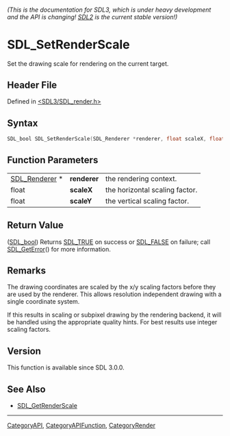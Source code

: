 ###### (This is the documentation for SDL3, which is under heavy development and the API is changing! [SDL2](https://wiki.libsdl.org/SDL2/) is the current stable version!)
# SDL_SetRenderScale

Set the drawing scale for rendering on the current target.

## Header File

Defined in [<SDL3/SDL_render.h>](https://github.com/libsdl-org/SDL/blob/main/include/SDL3/SDL_render.h)

## Syntax

```c
SDL_bool SDL_SetRenderScale(SDL_Renderer *renderer, float scaleX, float scaleY);
```

## Function Parameters

|                                |              |                                |
| ------------------------------ | ------------ | ------------------------------ |
| [SDL_Renderer](SDL_Renderer) * | **renderer** | the rendering context.         |
| float                          | **scaleX**   | the horizontal scaling factor. |
| float                          | **scaleY**   | the vertical scaling factor.   |

## Return Value

([SDL_bool](SDL_bool)) Returns [SDL_TRUE](SDL_TRUE) on success or
[SDL_FALSE](SDL_FALSE) on failure; call [SDL_GetError](SDL_GetError)() for
more information.

## Remarks

The drawing coordinates are scaled by the x/y scaling factors before they
are used by the renderer. This allows resolution independent drawing with a
single coordinate system.

If this results in scaling or subpixel drawing by the rendering backend, it
will be handled using the appropriate quality hints. For best results use
integer scaling factors.

## Version

This function is available since SDL 3.0.0.

## See Also

- [SDL_GetRenderScale](SDL_GetRenderScale)

----
[CategoryAPI](CategoryAPI), [CategoryAPIFunction](CategoryAPIFunction), [CategoryRender](CategoryRender)

